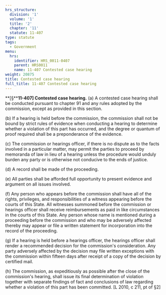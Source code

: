 ```yaml
---
hrs_structure:
  division: '1'
  volume: '1'
  title: '2'
  chapter: '11'
  statute: 11-407
type: statute
tags:
  - Government
menu:
  hrs:
    identifier: HRS_0011-0407
    parent: HRS0011
    name: 11-407 Contested case hearing
weight: 20875
title: Contested case hearing
full_title: 11-407 Contested case hearing
---
```

**[§****11-407] Contested case hearing.** (a) A contested case hearing shall be conducted pursuant to chapter 91 and any rules adopted by the commission, except as provided in this section.

(b) If a hearing is held before the commission, the commission shall not be bound by strict rules of evidence when conducting a hearing to determine whether a violation of this part has occurred, and the degree or quantum of proof required shall be a preponderance of the evidence.

(c) The commission or hearings officer, if there is no dispute as to the facts involved in a particular matter, may permit the parties to proceed by memoranda of law in lieu of a hearing unless the procedure would unduly burden any party or is otherwise not conducive to the ends of justice.

(d) A record shall be made of the proceeding.

(e) All parties shall be afforded full opportunity to present evidence and argument on all issues involved.

(f) Any person who appears before the commission shall have all of the rights, privileges, and responsibilities of a witness appearing before the courts of this State. All witnesses summoned before the commission or hearings officer shall receive reimbursements as paid in like circumstances in the courts of this State. Any person whose name is mentioned during a proceeding before the commission and who may be adversely affected thereby may appear or file a written statement for incorporation into the record of the proceeding.

(g) If a hearing is held before a hearings officer, the hearings officer shall render a recommended decision for the commission's consideration. Any party adversely affected by the decision may file written exceptions with the commission within fifteen days after receipt of a copy of the decision by certified mail.

(h) The commission, as expeditiously as possible after the close of the commission's hearing, shall issue its final determination of violation together with separate findings of fact and conclusions of law regarding whether a violation of this part has been committed. [L 2010, c 211, pt of §2]